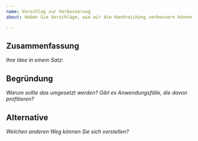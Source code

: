 ```yaml
---
name: Vorschlag zur Verbesserung
about: Haben Sie Vorschläge, wie wir die Handreichung verbessern können?

---
```


## Zusammenfassung
*Ihre Idee in einem Satz:*


## Begründung
*Warum sollte das umgesetzt werden? Gibt es Anwendungsfälle, die davon profitieren?*


## Alternative
*Welchen anderen Weg können Sie sich vorstellen?*

